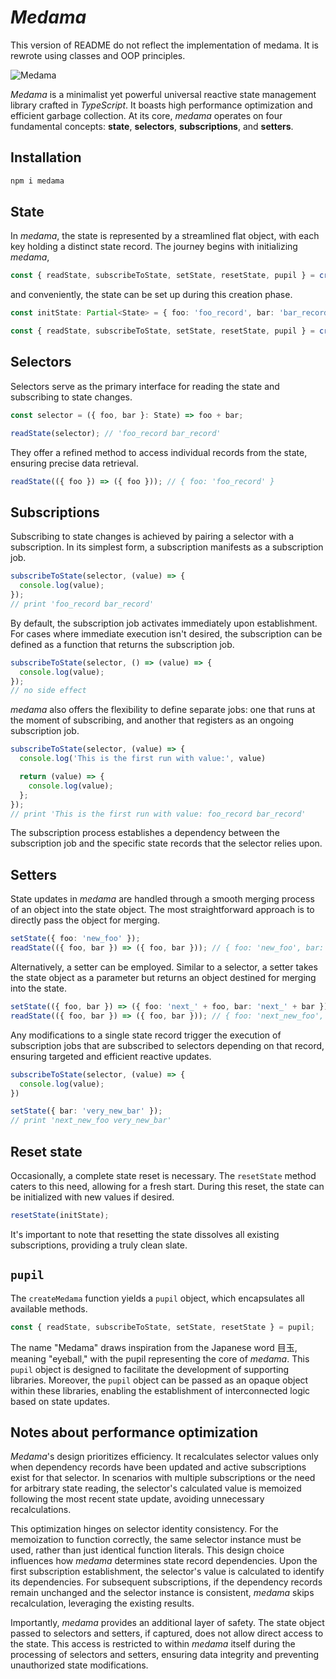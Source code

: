 # _Medama_

This version of README do not reflect the implementation of medama. It is rewrote using classes and
OOP principles.

![Medama](medama.png)

_Medama_ is a minimalist yet powerful universal reactive state management library crafted in
_TypeScript_. It boasts high performance optimization and efficient garbage collection. At its core,
_medama_ operates on four fundamental concepts: **state**, **selectors**, **subscriptions**, and
**setters**.

## Installation

```bash
npm i medama
```

## State

In _medama_, the state is represented by a streamlined flat object, with each key holding a distinct
state record. The journey begins with initializing _medama_,

```ts
const { readState, subscribeToState, setState, resetState, pupil } = createMedama<State>();
```

and conveniently, the state can be set up during this creation phase.

```ts
const initState: Partial<State> = { foo: 'foo_record', bar: 'bar_record' }

const { readState, subscribeToState, setState, resetState, pupil } = createMedama<State>(initState);
```

## Selectors

Selectors serve as the primary interface for reading the state and subscribing to state changes.

```ts
const selector = ({ foo, bar }: State) => foo + bar;

readState(selector); // 'foo_record bar_record'
```

They offer a refined method to access individual records from the state, ensuring precise data
retrieval.

```ts
readState(({ foo }) => ({ foo })); // { foo: 'foo_record' }
```

## Subscriptions

Subscribing to state changes is achieved by pairing a selector with a subscription. In its simplest
form, a subscription manifests as a subscription job.

```ts
subscribeToState(selector, (value) => {
  console.log(value);
});
// print 'foo_record bar_record'
```

By default, the subscription job activates immediately upon establishment. For cases where immediate
execution isn't desired, the subscription can be defined as a function that returns the subscription
job.

```ts
subscribeToState(selector, () => (value) => {
  console.log(value);
});
// no side effect
```

_medama_ also offers the flexibility to define separate jobs: one that runs at the moment of
subscribing, and another that registers as an ongoing subscription job.

```ts
subscribeToState(selector, (value) => {
  console.log('This is the first run with value:', value)

  return (value) => {
    console.log(value);
  };
});
// print 'This is the first run with value: foo_record bar_record'
```

The subscription process establishes a dependency between the subscription job and the specific
state records that the selector relies upon.

## Setters

State updates in _medama_ are handled through a smooth merging process of an object into the state
object. The most straightforward approach is to directly pass the object for merging.

```ts
setState({ foo: 'new_foo' });
readState(({ foo, bar }) => ({ foo, bar })); // { foo: 'new_foo', bar: 'bar_record' }
```

Alternatively, a setter can be employed. Similar to a selector, a setter takes the state object as a
parameter but returns an object destined for merging into the state.

```ts
setState(({ foo, bar }) => ({ foo: 'next_' + foo, bar: 'next_' + bar }));
readState(({ foo, bar }) => ({ foo, bar })); // { foo: 'next_new_foo', bar: 'next_bar_record' }
```

Any modifications to a single state record trigger the execution of subscription jobs that are
subscribed to selectors depending on that record, ensuring targeted and efficient reactive updates.

```ts
subscribeToState(selector, (value) => {
  console.log(value);
})

setState({ bar: 'very_new_bar' });
// print 'next_new_foo very_new_bar'
```

## Reset state

Occasionally, a complete state reset is necessary. The `resetState` method caters to this need,
allowing for a fresh start. During this reset, the state can be initialized with new values if
desired.

```ts
resetState(initState);
```

It's important to note that resetting the state dissolves all existing subscriptions, providing a
truly clean slate.

## `pupil`

The `createMedama` function yields a `pupil` object, which encapsulates all available methods.

```ts
const { readState, subscribeToState, setState, resetState } = pupil;
```

The name "Medama" draws inspiration from the Japanese word 目玉, meaning "eyeball," with the pupil
representing the core of _medama_. This `pupil` object is designed to facilitate the development of
supporting libraries. Moreover, the `pupil` object can be passed as an opaque object within these
libraries, enabling the establishment of interconnected logic based on state updates.

## Notes about performance optimization

_Medama_'s design prioritizes efficiency. It recalculates selector values only when dependency
records have been updated and active subscriptions exist for that selector. In scenarios with
multiple subscriptions or the need for arbitrary state reading, the selector's calculated value is
memoized following the most recent state update, avoiding unnecessary recalculations.

This optimization hinges on selector identity consistency. For the memoization to function
correctly, the same selector instance must be used, rather than just identical function literals.
This design choice influences how _medama_ determines state record dependencies. Upon the first
subscription establishment, the selector's value is calculated to identify its dependencies. For
subsequent subscriptions, if the dependency records remain unchanged and the selector instance is
consistent, _medama_ skips recalculation, leveraging the existing results.

Importantly, _medama_ provides an additional layer of safety. The state object passed to selectors
and setters, if captured, does not allow direct access to the state. This access is restricted to
within _medama_ itself during the processing of selectors and setters, ensuring data integrity and
preventing unauthorized state modifications.
